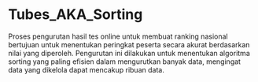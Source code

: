 # Tubes_AKA_Sorting

Proses pengurutan hasil tes online untuk membuat ranking nasional bertujuan untuk menentukan peringkat peserta secara akurat berdasarkan nilai yang diperoleh. Pengurutan ini dilakukan untuk  menentukan algoritma sorting yang paling efisien dalam mengurutkan banyak data, mengingat data yang dikelola dapat mencakup ribuan data.
